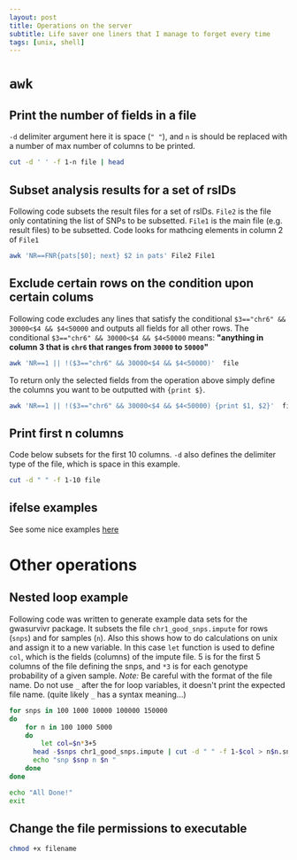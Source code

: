 ```yaml
---
layout: post
title: Operations on the server
subtitle: Life saver one liners that I manage to forget every time
tags: [unix, shell]
---
```




<!-- # Directories -->
<!-- ## First Phase, Survival Result Files -->
<!-- Results files contain SNP information and statistics such as p-values, coefs, CIs ans hazard ratios from the applied model. Each result file is located in a folder that has the same name as the file. Result file directories of imputed data is given below. -->
<!-- - **The last most common directory for all these files is:** -->
<!-- **`/projects/rpci/lsuchest/lsuchest/Rserve/BMT/ImputeData/var/db/gwas/imputed_data/`** -->
<!-- **From this directory below other files can be found at:** -->
<!-- - **Results of cohorts 1 & 2 for independent donor & recipient genomes:**       -->
<!-- **`./BMT093013_forImpute/analyses/`**  -->
<!-- - **Results of cohort 1 & 2 for shared genome:**    -->
<!-- **`./SHARED/analyses/`**      -->
<!-- - **Results of the meta analysis for independent recipient & donor genomes:** -->
<!-- **`./BMT093013_forImpute/analyses/METAL.results/`** -->
<!-- - **Results of the meta analysis for shared genome:**    -->
<!-- **`./SHARED/analyses/METAL.RESULTS.SHARED`** -->
<!-- - **The info file for the entire imputation:**   -->
<!-- **`./BMT093013_forImpute/Impute2_summary`** -->



`awk`
=====

Print the number of fields in a file
------------------------------------

`-d` delimiter argument here it is space (`" "`), and `n` is should be replaced with a number of max number of columns to be printed.

``` bash
cut -d ' ' -f 1-n file | head
```

Subset analysis results for a set of rsIDs
------------------------------------------

Following code subsets the result files for a set of rsIDs.
`File2` is the file only contatining the list of SNPs to be subsetted.
`File1` is the main file (e.g. result files) to be subsetted.
Code looks for mathcing elements in column 2 of `File1`

``` bash
awk 'NR==FNR{pats[$0]; next} $2 in pats' File2 File1
```

Exclude certain rows on the condition upon certain colums
---------------------------------------------------------

Following code excludes any lines that satisfy the conditional `$3=="chr6" && 30000<$4 && $4<50000` and outputs all fields for all other rows. The conditional `$3=="chr6" && 30000<$4 && $4<50000` means: **"anything in column 3 that is `chr6` that ranges from `30000` to `50000`"**

``` bash
awk 'NR==1 || !($3=="chr6" && 30000<$4 && $4<50000)'  file
```

To return only the selected fields from the operation above simply define the columns you want to be outputted with `{print $}`.

``` bash
awk 'NR==1 || !($3=="chr6" && 30000<$4 && $4<50000) {print $1, $2}'  file
```

Print first n columns
---------------------

Code below subsets for the first 10 columns. `-d` also defines the delimiter type of the file, which is space in this example.

``` bash
cut -d " " -f 1-10 file
```

ifelse examples
---------------

See some nice examples [here](http://www.thegeekstuff.com/2010/02/awk-conditional-statements)

Other operations
================


<!-- 
for loops
---------

``` bash
#!/bin/sh


for chrom in `seq 1 22` 
do

ls -l BMT093013_forImpute.chr${chrom}-*.impute2 | awk '{print $NF}' > /projects/rpci/lsuchest/ezgi/GenexDrug/impute2.chunk.lists/chr${chrom}.impute2

ls -l BMT093013_forImpute.chr${chrom}-*.impute2 | awk '{print $NF"_samples"}' > /projects/rpci/lsuchest/ezgi/GenexDrug/impute2.chunk.lists/chr${chrom}.impute2_samples



paste /projects/rpci/lsuchest/ezgi/GenexDrug/impute2.chunk.lists/chr${chrom}.impute2 /projects/rpci/lsuchest/ezgi/GenexDrug/impute2.chunk.lists/chr${chrom}.impute2_samples > /projects/rpci/lsuchest/ezgi/GenexDrug/impute2.chunk.lists/chr${chrom}.ImputeFiles
rm /projects/rpci/lsuchest/ezgi/GenexDrug/impute2.chunk.lists/chr${chrom}.impute2
rm /projects/rpci/lsuchest/ezgi/GenexDrug/impute2.chunk.lists/chr${chrom}.impute2_samples
 

done
```

 -->

Nested loop example
-------------------

Following code was written to generate example data sets for the gwasurvivr package. It subsets the file `chr1_good_snps.impute` for rows (`snps`) and for samples (`n`). Also this shows how to do calculations on unix and assign it to a new variable. In this case `let` function is used to define `col`, which is the fields (columns) of the impute file. 5 is for the first 5 columns of the file defining the snps, and `*3` is for each genotype probability of a given sample.
*Note:* Be careful with the format of the file name. Do not use `_` after the for loop variables, it doesn't print the expected file name. (quite likely `_` has a syntax meaning...)

``` bash
for snps in 100 1000 10000 100000 150000
do
    for n in 100 1000 5000
    do
        let col=$n*3+5 
      head -$snps chr1_good_snps.impute | cut -d " " -f 1-$col > n$n.snp$snps.chr1.impute
      echo "snp $snp n $n "
    done
done

echo "All Done!"
exit
```

Change the file permissions to executable
-----------------------------------------

``` bash
chmod +x filename
```
